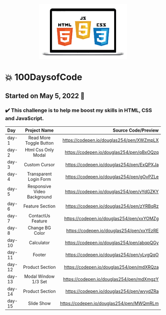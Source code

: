 <div align="center"> 
<img src="./banner.png">
</div>

# :boom: 100DaysofCode

## Started on May 5, 2022 :memo:

### ✔️ This challenge is to help me boost my skills in HTML, CSS and JavaScript.

| Day   |      Project Name       |                       Source Code/Preview |
| :---- | :---------------------: | ----------------------------------------: |
| day-1 | Read More Toggle Button | https://codepen.io/douglas254/pen/XWZmpLX |
| day-2 | Html Css Only Modal     | https://codepen.io/douglas254/pen/qBxOQzq |
| day-3 | Custom Cursor           | https://codepen.io/douglas254/pen/ExQPXJa |
| day-4 | Transparent Login Form  | https://codepen.io/douglas254/pen/gOvPZLe |
| day-5 | Responsive Video Background | https://codepen.io/douglas254/pen/vYdGZKY |
| day-6 | Feature Section | https://codepen.io/douglas254/pen/zYRBqRz |
| day-7 | ContactUs Feature | https://codepen.io/douglas254/pen/xxYOMZg |
| day-8 | Change BG Color | https://codepen.io/douglas254/pen/xxYEzRE |
| day-10 | Calculator | https://codepen.io/douglas254/pen/abqpQGy |
| day-11 | Footer | https://codepen.io/douglas254/pen/yLvgQqO |
| day-12 | Product Section | https://codepen.io/douglas254/pen/mdXRQza |
| day-13 | Modal Window 1/3 Set | https://codepen.io/douglas254/pen/mdXmgzY |
| day-14 | Product Section | https://codepen.io/douglas254/pen/wvydZRa |
| day-15 | Slide Show | https://codepen.io/douglas254/pen/MWQmRLm |

